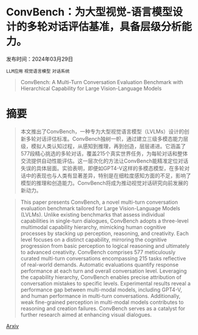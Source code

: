 # ConvBench：为大型视觉-语言模型设计的多轮对话评估基准，具备层级分析能力。

发布时间：2024年03月29日

`LLM应用` `视觉语言模型` `对话系统`

> ConvBench: A Multi-Turn Conversation Evaluation Benchmark with Hierarchical Capability for Large Vision-Language Models

# 摘要

> 本文推出了ConvBench，一种专为大型视觉语言模型（LVLMs）设计的创新多轮对话评估标准。ConvBench独树一帜，通过建立三级多模态能力层级，模拟人类认知过程，从感知到推理，再到创造，层层递进。它涵盖了577段精心挑选的多轮对话，覆盖215个真实世界任务，为每轮对话和整体交流提供自动性能评估。这一层次化的方法让ConvBench能精准定位对话失误的具体层面。实验表明，即便如GPT4-V这样的多模态模型，在多轮对话中的表现也与人类有显著差异，特别是在细粒度感知方面的不足，影响了模型的推理和创造能力。ConvBench将成为推动视觉对话研究向前发展的新动力。

> This paper presents ConvBench, a novel multi-turn conversation evaluation benchmark tailored for Large Vision-Language Models (LVLMs). Unlike existing benchmarks that assess individual capabilities in single-turn dialogues, ConvBench adopts a three-level multimodal capability hierarchy, mimicking human cognitive processes by stacking up perception, reasoning, and creativity. Each level focuses on a distinct capability, mirroring the cognitive progression from basic perception to logical reasoning and ultimately to advanced creativity. ConvBench comprises 577 meticulously curated multi-turn conversations encompassing 215 tasks reflective of real-world demands. Automatic evaluations quantify response performance at each turn and overall conversation level. Leveraging the capability hierarchy, ConvBench enables precise attribution of conversation mistakes to specific levels. Experimental results reveal a performance gap between multi-modal models, including GPT4-V, and human performance in multi-turn conversations. Additionally, weak fine-grained perception in multi-modal models contributes to reasoning and creation failures. ConvBench serves as a catalyst for further research aimed at enhancing visual dialogues.

[Arxiv](https://arxiv.org/abs/2403.20194)